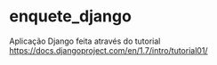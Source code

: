 enquete_django
==============

Aplicação Django feita através do tutorial https://docs.djangoproject.com/en/1.7/intro/tutorial01/
